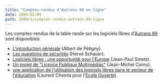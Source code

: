 ```yaml
---
title: "Comptes-rendus d'Autrans 99 en ligne"
date: 1999-01-09
path: 1999/1/comptes-rendus-autrans-99-ligne
---
```


<P>
Les comptes-rendus de la table ronde sur les logiciels libres
d'<A HREF="http://www.isoc.asso.fr/AUTRANS99/">Autrans 99</A> sont disponibles:
</P>

<UL>

<LI><A HREF="http://www.isoc.asso.fr/AUTRANS99/softfree.htm">L'introduction
générale</A> (Albert de Pétigny).
<LI><A HREF="http://www.isoc.asso.fr/AUTRANS99/sf-sec.htm">Les questions
de sécurités</A> (Hervé Schauer).
<LI><A HREF="http://www.isoc.asso.fr/AUTRANS99/sf-euro.htm">Logiciels
libres : une opportunité pour l'Europe</A> (Jean-Paul Smets).
<LI><A HREF="http://www.isoc.asso.fr/AUTRANS99/sf-lpm.htm">Un projet de
"Licence Publique Multimédias"</A> (Jean-Michel Cornu).
<LI><A HREF="http://www.isoc.asso.fr/AUTRANS99/sf-eo.htm">une application
de l'utilisation des logiciels libres dans le secteur de l'éducation</A>
(Laurent Chemla pour l'<A HREF="http://www.ecole.eu.org/">Ecole
Ouverte</A>).
</UL>



